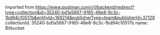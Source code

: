 imported from https://www.postman.com/v1/backend/redirect?type=collection&id=35240-bd1a5667-9165-48e8-9c3c-1bd94c10517b&entityId=169214&publisherType=team&publisherId=37129
collectionId: 35240-bd1a5667-9165-48e8-9c3c-1bd94c10517b
name: Bitbucket